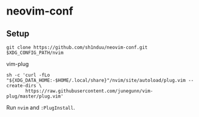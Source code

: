 # neovim-conf

## Setup

```
git clone https://github.com/sh1nduu/neovim-conf.git $XDG_CONFIG_PATH/nvim
```

vim-plug

```
sh -c 'curl -fLo "${XDG_DATA_HOME:-$HOME/.local/share}"/nvim/site/autoload/plug.vim --create-dirs \
       https://raw.githubusercontent.com/junegunn/vim-plug/master/plug.vim'
```

Run `nvim` and `:PlugInstall`.

